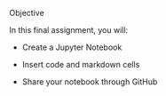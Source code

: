 Objective

In this final assignment, you will:

- Create a Jupyter Notebook

- Insert code and markdown cells

- Share your notebook through GitHub
